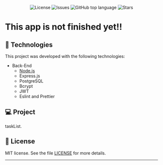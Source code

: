 <p align="center">

  <a href="LICENSE" style="text-decoration: none">
    <img alt="License" src="https://img.shields.io/github/license/Vitorrrocha/taskList?color=34CB79" />
  </a>

  <a href="https://github.com/Vitorrrocha/devHouseApi/issues" style="text-decoration: none">
    <img alt="Issues" src="https://img.shields.io/github/issues/Vitorrrocha/taskList?color=34CB79" />
  </a>

  <a href="#" style="text-decoration: none">
    <img alt="GitHub top language" src="https://img.shields.io/github/languages/top/Vitorrrocha/taskList?color=34CB79" />
  </a>
  
  <a href="https://github.com/Vitorrrocha/taskList/stargazers" style="text-decoration: none">
    <img alt="Stars" src="https://img.shields.io/github/stars/Vitorrrocha/taskList?style=social" />
  </a>

</p>

# This app is not finished yet!!

## :rocket: Technologies

This project was developed with the following technologies:

- Back-End
  - [Node.js](https://nodejs.org/en/)
  - Express.js
  - PostgreSQL
  - Bcrypt
  - JWT
  - Eslint and Prettier

## 💻 Project

taskList.

## :memo: License

MIT license. See the file [LICENSE](LICENSE) for more details.


---
